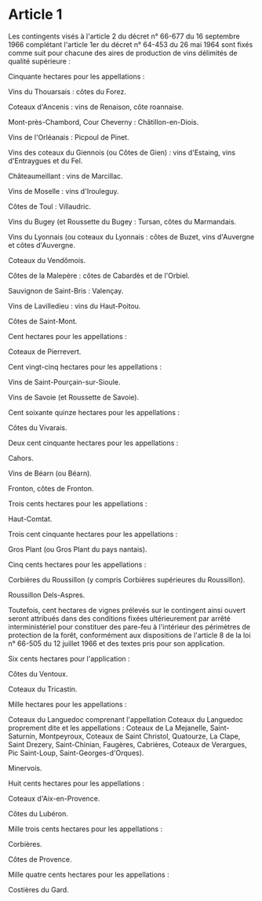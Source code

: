 # Article 1

Les contingents visés à l'article 2 du décret n° 66-677 du 16 septembre 1966 complétant l'article 1er du décret n° 64-453 du 26 mai 1964 sont fixés comme suit pour chacune des aires de production de vins délimités de qualité supérieure :

Cinquante hectares pour les appellations :

Vins du Thouarsais : côtes du Forez.

Coteaux d'Ancenis : vins de Renaison, côte roannaise.

Mont-près-Chambord, Cour Cheverny : Châtillon-en-Diois.

Vins de l'Orléanais : Picpoul de Pinet.

Vins des coteaux du Giennois (ou Côtes de Gien) : vins d'Estaing, vins d'Entraygues et du Fel.

Châteaumeillant : vins de Marcillac.

Vins de Moselle : vins d'Irouleguy.

Côtes de Toul : Villaudric.

Vins du Bugey (et Roussette du Bugey : Tursan, côtes du Marmandais.

Vins du Lyonnais (ou coteaux du Lyonnais : côtes de Buzet, vins d'Auvergne et côtes d'Auvergne.

Coteaux du Vendômois.

Côtes de la Malepère : côtes de Cabardès et de l'Orbiel.

Sauvignon de Saint-Bris : Valençay.

Vins de Lavilledieu : vins du Haut-Poitou.

Côtes de Saint-Mont.

Cent hectares pour les appellations :

Coteaux de Pierrevert.

Cent vingt-cinq hectares pour les appellations :

Vins de Saint-Pourçain-sur-Sioule.

Vins de Savoie (et Roussette de Savoie).

Cent soixante quinze hectares pour les appellations :

Côtes du Vivarais.

Deux cent cinquante hectares pour les appellations :

Cahors.

Vins de Béarn (ou Béarn).

Fronton, côtes de Fronton.

Trois cents hectares pour les appellations :

Haut-Comtat.

Trois cent cinquante hectares pour les appellations :

Gros Plant (ou Gros Plant du pays nantais).

Cinq cents hectares pour les appellations :

Corbières du Roussillon (y compris Corbières supérieures du Roussillon).

Roussillon Dels-Aspres.

Toutefois, cent hectares de vignes prélevés sur le contingent ainsi ouvert seront attribués dans des conditions fixées ultérieurement par arrêté interministériel pour constituer des pare-feu à l'intérieur des périmètres de protection de la forêt, conformément aux dispositions de l'article 8 de la loi n° 66-505 du 12 juillet 1966 et des textes pris pour son application.

Six cents hectares pour l'application :

Côtes du Ventoux.

Coteaux du Tricastin.

Mille hectares pour les appellations :

Coteaux du Languedoc comprenant l'appellation Coteaux du Languedoc proprement dite et les appellations : Coteaux de La Mejanelle, Saint-Saturnin, Montpeyroux, Coteaux de Saint Christol, Quatourze, La Clape, Saint Drezery, Saint-Chinian, Faugères, Cabrières, Coteaux de Verargues, Pic Saint-Loup, Saint-Georges-d'Orques).

Minervois.

Huit cents hectares pour les appellations :

Coteaux d'Aix-en-Provence.

Côtes du Lubéron.

Mille trois cents hectares pour les appellations :

Corbières.

Côtes de Provence.

Mille quatre cents hectares pour les appellations :

Costières du Gard.
